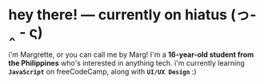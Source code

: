 # hey there! — currently on hiatus (っ- ‸ - ς)
i'm Margrette, or you can call me by Marg! I'm a **16-year-old student from the Philippines** who's interested in anything tech. i'm currently learning **`JavaScript`** on freeCodeCamp, along with **`UI/UX Design`** :)
